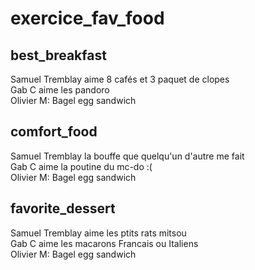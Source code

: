 # exercice_fav_food


## best_breakfast
Samuel Tremblay aime 8 cafés et 3 paquet de clopes  
Gab C aime les pandoro  
Olivier M: Bagel egg sandwich
## comfort_food
Samuel Tremblay la bouffe que quelqu'un d'autre me fait  
Gab C aime la poutine du mc-do :(    
Olivier M: Bagel egg sandwich

## favorite_dessert
Samuel Tremblay aime les ptits rats mitsou  
Gab C aime les macarons Francais ou Italiens  
Olivier M: Bagel egg sandwich
